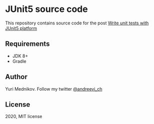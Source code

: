 # JUnit5 source code

This repository contains source code for the post [Write unit tests with JUnit5 platform](https://mednikov.net/write-unit-tests-with-junit5-platform/)

## Requirements

* JDK 8+
* Gradle

## Author

Yuri Mednikov. Follow my twitter [@andreevi_ch](https://twitter.com/andreevi_ch)

## License

2020, MIT license
